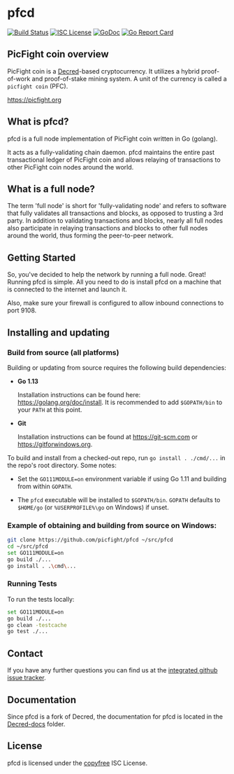 pfcd
====

[![Build Status](https://travis-ci.org/picfight/pfcd.png?branch=master)](https://travis-ci.org/picfight/pfcd)
[![ISC License](http://img.shields.io/badge/license-ISC-blue.svg)](http://copyfree.org)
[![GoDoc](https://img.shields.io/badge/godoc-reference-blue.svg)](http://godoc.org/github.com/picfight/pfcd)
[![Go Report Card](https://goreportcard.com/badge/github.com/picfight/pfcd)](https://goreportcard.com/report/github.com/picfight/pfcd)

## PicFight coin overview

PicFight coin is a [Decred](https://decred.org)-based cryptocurrency.
It utilizes a hybrid proof-of-work and proof-of-stake mining system.
A unit of the currency is called a `picfight coin` (PFC).

https://picfight.org

## What is pfcd?

pfcd is a full node implementation of PicFight coin written in Go (golang).

It acts as a fully-validating chain daemon.  pfcd maintains the entire past
transactional ledger of PicFight coin and allows relaying of transactions
to other PicFight coin nodes around the world.

## What is a full node?

The term 'full node' is short for 'fully-validating node' and refers to software
that fully validates all transactions and blocks, as opposed to trusting a 3rd
party. In addition to validating transactions and blocks, nearly all full nodes
also participate in relaying transactions and blocks to other full nodes around
the world, thus forming the peer-to-peer network.

## Getting Started

So, you've decided to help the network by running a full node.  Great!  Running
pfcd is simple.  All you need to do is install pfcd on a machine that is
connected to the internet and launch it.

Also, make sure your firewall is configured to allow inbound connections to port
9108.

## Installing and updating

### Build from source (all platforms)

Building or updating from source requires the following build dependencies:

- **Go 1.13**

  Installation instructions can be found here: https://golang.org/doc/install.
  It is recommended to add `$GOPATH/bin` to your `PATH` at this point.

- **Git**

  Installation instructions can be found at https://git-scm.com or
  https://gitforwindows.org.

To build and install from a checked-out repo, run `go install . ./cmd/...` in
the repo's root directory.  Some notes:

* Set the `GO111MODULE=on` environment variable if using Go 1.11 and building
  from within `GOPATH`.

* The `pfcd` executable will be installed to `$GOPATH/bin`.  `GOPATH`
  defaults to `$HOME/go` (or `%USERPROFILE%\go` on Windows) if unset.

### Example of obtaining and building from source on Windows:

```bash
git clone https://github.com/picfight/pfcd ~/src/pfcd
cd ~/src/pfcd
set GO111MODULE=on
go build ./...
go install . .\cmd\...
```

### Running Tests

To run the tests locally:

```bash
set GO111MODULE=on
go build ./...
go clean -testcache
go test ./...
```

## Contact

If you have any further questions you can find us at the
[integrated github issue tracker](https://github.com/picfight/pfcd/issues).

## Documentation

Since pfcd is a fork of Decred, the documentation for pfcd is located in the
[Decred-docs](https://github.com/decred/dcrd/tree/master/docs) folder.

## License

pfcd is licensed under the [copyfree](http://copyfree.org) ISC License.
